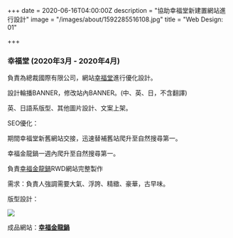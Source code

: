 +++
date = 2020-06-16T04:00:00Z
description = "協助幸福堂新建置網站進行設計"
image = "/images/about/1592285516108.jpg"
title = "Web Design: 01"

+++
### 幸福堂 (2020年3月 - 2020年4月)

負責為總裁國際有限公司，網站[幸福堂](https://www.xingfutang.com.tw/ "幸福堂")進行優化設計。

設計輪播BANNER，修改站內BANNER。(中、英、日，不含翻譯)

英、日語系版型、其他圖片設計、文案上架。

SEO優化：

期間幸福堂新舊網站交接，迅速替補舊站爬升至自然搜尋第一。

幸福金龍鍋一週內爬升至自然搜尋第一。

負責[幸福金龍鍋](https://www.jinglongguo.com.tw/ "幸福金龍鍋")RWD網站完整製作

需求：負責人強調需要大氣、浮誇、精緻、豪華，古早味。

版型設計：

![](/images/jinglonguo_template.jpg)

成品網站：[**幸福金龍鍋**](https://www.jinglongguo.com.tw/ "幸福金龍鍋")